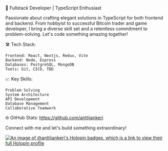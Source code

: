 🚀 Fullstack Developer | TypeScript Enthusiast

Passionate about crafting elegant solutions in TypeScript for both frontend and backend. From hobbyist to successful Bitcoin trader and game developer, I bring a diverse skill set and a relentless commitment to problem-solving. Let's code something amazing together!

🛠️ Tech Stack:

    Frontend: React, Nextjs, Redux, Vite
    Backend: Node, Express
    Databases: PostgreSQL, MongoDB
    Tools: Git, CICD, TDD

📈 Key Skills:

    Problem Solving
    System Architecture
    API Development
    Database Management
    Collaborative Teamwork

🌐 GitHub Stats:
https://github.com/anttijankeri

Connect with me and let's build something extraordinary!

[![An image of @anttijankeri's Holopin badges, which is a link to view their full Holopin profile](https://holopin.me/anttijankeri)](https://holopin.io/@anttijankeri)
